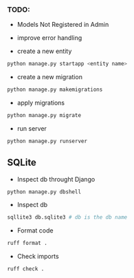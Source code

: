 ### TODO:
 - Models Not Registered in Admin
 - improve error handling

- create a new entity
```bash
python manage.py startapp <entity name>

```

- create a new migration
```bash
python manage.py makemigrations 

```

- apply migrations 
```bash
python manage.py migrate

```

- run server
```bash
python manage.py runserver  

```

## SQLite

- Inspect db throught Django
```bash
python manage.py dbshell

```

- Inspect db
```bash
sqllite3 db.sqlite3 # db is the db name

```

- Format code
```bash
ruff format .

```

- Check imports
```bash
ruff check .

```


